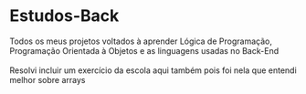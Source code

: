 # Estudos-Back
Todos os meus projetos voltados à aprender Lógica de Programação, Programação Orientada à Objetos e as linguagens usadas no Back-End
<br><br>
Resolvi incluir um exercício da escola aqui também pois foi nela que entendi melhor sobre arrays
